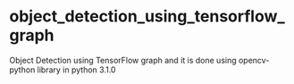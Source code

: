 # object_detection_using_tensorflow_graph
Object Detection using TensorFlow graph and it is done using opencv-python library in python 3.1.0
